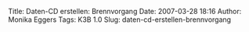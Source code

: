 Title: Daten-CD erstellen: Brennvorgang
Date: 2007-03-28 18:16
Author: Monika Eggers
Tags: K3B 1.0
Slug: daten-cd-erstellen-brennvorgang


